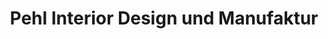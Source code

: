 ---
title: "Pehl Interior Design und Manufaktur"
url: /bocholt/pehl-interior-design-und-manufaktur/
shop: Raumausstattung
---